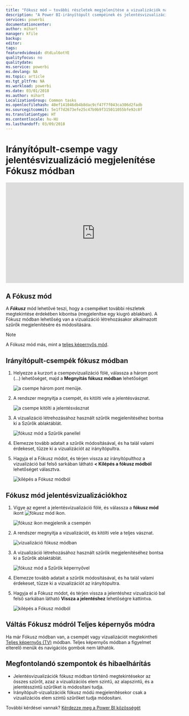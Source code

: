 ```yaml
---
title: "Fókusz mód – további részletek megjelenítése a vizualizációk nagyításával."
description: "A Power BI-irányítópult csempéinek és jelentésvizualizációinak megjelenítése Fókusz módban, azaz Kiugró ablakban."
services: powerbi
documentationcenter: 
author: mihart
manager: kfile
backup: 
editor: 
tags: 
featuredvideoid: dtdLul6otYE
qualityfocus: no
qualitydate: 
ms.service: powerbi
ms.devlang: NA
ms.topic: article
ms.tgt_pltfrm: NA
ms.workload: powerbi
ms.date: 03/01/2018
ms.author: mihart
LocalizationGroup: Common tasks
ms.openlocfilehash: 40ef141046db4b8dac9cf47f7f043ca306d2fadb
ms.sourcegitcommit: 5e1f7d2673efe25c47b9b9f315011055bfe92c8f
ms.translationtype: HT
ms.contentlocale: hu-HU
ms.lasthandoff: 03/09/2018
---
```

# <a name="display-a-dashboard-tile-or-report-visual-in-focus-mode"></a>Irányítópult-csempe vagy jelentésvizualizáció megjelenítése Fókusz módban
<iframe width="560" height="315" src="https://www.youtube.com/embed/dtdLul6otYE" frameborder="0" allowfullscreen></iframe>


## <a name="what-is-focus-mode"></a>A Fókusz mód
A ***Fókusz*** mód lehetővé teszi, hogy a csempéket további részletek megtekintése érdekében kibontsa (megjelenítse egy kiugró ablakban).  A Fókusz módban lehetőség van a vizualizáció létrehozásakor alkalmazott szűrők megjelenítésére és módosítására.  

> [!NOTE]
> A Fókusz mód más, mint a [teljes képernyős mód](service-fullscreen-mode.md).
> 
## <a name="focus-mode-for-dashboard-tiles"></a>Irányítópult-csempék fókusz módban
1. Helyezze a kurzort a csempevizualizáció fölé, válassza a három pont (...) lehetőséget, majd a **Megnyitás fókusz módban** lehetőséget 

    ![a csempe három pont menüje](media/service-focus-mode/power-bi-dashboard-focus-mode.png).
   
2. A rendszer megnyitja a csempét, és kitölti vele a jelentésvásznat. 

   ![a csempe kitölti a jelentésvásznat](media/service-focus-mode/power-bi-tile-focus.png)

3. A vizualizáció létrehozásához használt szűrők megjelenítéséhez bontsa ki a Szűrők ablaktáblát.
   
   ![fókusz mód a Szűrők panellel](media/service-focus-mode/power-bi-focus-filters.png)

4. Elemezze tovább adatait a szűrők módosításával, és ha talál valami érdekeset, tűzze ki a vizualizációt az irányítópultra.

5. Hagyja el a Fókusz módot, és térjen vissza az irányítópulthoz a vizualizáció bal felső sarkában látható **< Kilépés a fókusz módból** lehetőséget választva.
   
    ![kilépés a Fókusz módból](media/service-focus-mode/power-bi-tile-exit-focus.png)    


## <a name="focus-mode-for-report-visualizations"></a>Fókusz mód jelentésvizualizációkhoz

1. Vigye az egeret a jelentésvizualizáció fölé, és válassza a **fókusz mód** ikont ![fókusz mód ikon](media/service-focus-mode/pbi_popout.jpg).  
   
   ![fókusz ikon megjelenik a csempén](media/service-focus-mode/power-bi-hover-focus.png)
2. A rendszer megnyitja a vizualizációt, és kitölti vele a teljes vásznat. 

   
   ![vizualizáció fókusz módban](media/service-focus-mode/power-bi-display-focus-newer2.png)
3. A vizualizáció létrehozásához használt szűrők megjelenítéséhez bontsa ki a Szűrők ablaktáblát.
   
   ![fókusz mód a Szűrők képernyővel](media/service-focus-mode/power-bi-display-focus-filters.png)
4. Elemezze tovább adatait a szűrők módosításával, és ha talál valami érdekeset, tűzze ki a vizualizációt az irányítópultra.   
5. Hagyja el a Fókusz módot, és térjen vissza a jelentéshez vizualizáció bal felső sarkában látható **Vissza a jelentéshez** lehetőségre kattintva. 
   
    ![kilépés a Fókusz módból](media/service-focus-mode/power-bi-exit-focus-report.png)  

## <a name="go-from-focus-mode-to-full-screen-mode"></a>Váltás Fókusz módról Teljes képernyős módra
Ha már Fókusz módban van, a csempét vagy vizualizációt megtekintheti [Teljes képernyős (TV)](service-fullscreen-mode.md) módban. Teljes képernyős módban a figyelmet elterelő menük és navigációs gombok nem láthatók.

## <a name="considerations-and-troubleshooting"></a>Megfontolandó szempontok és hibaelhárítás
* Jelentésvizualizációk fókusz módban történő megtekintésekor az összes szűrőt, azaz a vizualizációs elem szintű, az alapszintű, és a jelentésszintű szűrőket is módosítani tudja.    
* Irányítópult-vizualizációk fókusz módú megjelenítésekor csak a vizualizációs elem szintű szűrőket tudja módosítani.

További kérdései vannak? [Kérdezze meg a Power BI közösségét](http://community.powerbi.com/)

